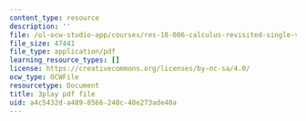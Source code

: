 ```yaml
---
content_type: resource
description: ''
file: /ol-ocw-studio-app/courses/res-18-006-calculus-revisited-single-variable-calculus-fall-2010/a4c5432da4898566240c40e273ade40a_GqVQTRb-QoA.pdf
file_size: 47441
file_type: application/pdf
learning_resource_types: []
license: https://creativecommons.org/licenses/by-nc-sa/4.0/
ocw_type: OCWFile
resourcetype: Document
title: 3play pdf file
uid: a4c5432d-a489-8566-240c-40e273ade40a
---
```

